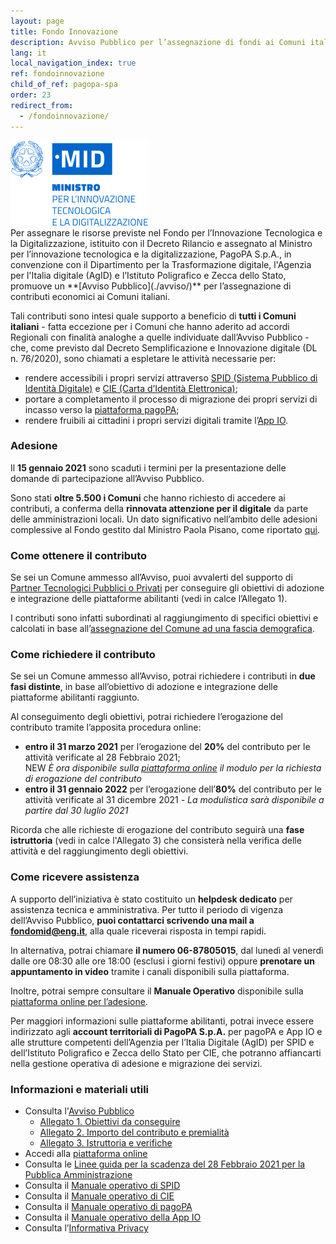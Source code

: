```yaml
---
layout: page
title: Fondo Innovazione
description: Avviso Pubblico per l’assegnazione di fondi ai Comuni italiani per promuovere la diffusione di Spid, CIE, pagoPA e App IO.
lang: it
local_navigation_index: true
ref: fondoinnovazione
child_of_ref: pagopa-spa
order: 23
redirect_from:
  - /fondoinnovazione/
---
```


<div class="mb-2 mb-md-5"><img src="/assets/images/logo-mid.png" class="img-fluid m-2" title="MID"></div>
Per assegnare le risorse previste nel Fondo per l’Innovazione Tecnologica e la Digitalizzazione, istituito con il Decreto Rilancio e assegnato al Ministro per l’innovazione tecnologica e la digitalizzazione, PagoPA S.p.A., in convenzione con il Dipartimento per la Trasformazione digitale, l'Agenzia per l'Italia digitale (AgID) e l’Istituto Poligrafico e Zecca dello Stato, promuove un **[Avviso Pubblico](./avviso/)** per l’assegnazione di contributi economici ai Comuni italiani.

Tali contributi sono intesi quale supporto a beneficio di **tutti i Comuni italiani** - fatta eccezione per i Comuni che hanno aderito ad accordi Regionali con finalità analoghe a quelle individuate dall’Avviso Pubblico - che, come previsto dal Decreto Semplificazione e Innovazione digitale (DL n. 76/2020), sono chiamati a espletare le attività necessarie per:

- rendere accessibili i propri servizi attraverso [SPID (Sistema Pubblico di Identità Digitale)](https://www.spid.gov.it/) e [CIE (Carta d’Identità Elettronica)](https://www.cartaidentita.interno.gov.it/);
- portare a completamento il processo di migrazione dei propri servizi di incasso verso la [piattaforma pagoPA](https://www.pagopa.gov.it/);
- rendere fruibili ai cittadini i propri servizi digitali tramite l’[App IO](https://io.italia.it).

### Adesione

Il **15 gennaio 2021** sono scaduti i termini per la presentazione delle domande di partecipazione all’Avviso Pubblico. 

Sono stati **oltre 5.500 i Comuni** che hanno richiesto di accedere ai contributi, a conferma della **rinnovata attenzione per il digitale** da parte delle amministrazioni locali. Un dato significativo nell’ambito delle adesioni complessive al Fondo gestito dal Ministro Paola Pisano, come riportato [qui](https://innovazione.gov.it/comuni-digitalizzazione-comuni-Fondo-innovazione/).

### Come ottenere il contributo

Se sei un Comune ammesso all’Avviso, puoi avvalerti del supporto di [Partner Tecnologici Pubblici o Privati](/it/pubbliche-amministrazioni/partner-intermediari/) per conseguire gli obiettivi di adozione e integrazione delle piattaforme abilitanti (vedi in calce l’Allegato 1).

I contributi sono infatti subordinati al raggiungimento di specifici obiettivi e calcolati in base all’[assegnazione del Comune ad una fascia demografica](./Fasce_demografiche.pdf). 

### Come richiedere il contributo

Se sei un Comune ammesso all’Avviso, potrai richiedere i contributi in **due fasi distinte**,  in base all’obiettivo di adozione e integrazione delle piattaforme abilitanti raggiunto. 

Al conseguimento degli obiettivi, potrai richiedere l’erogazione del contributo tramite l’apposita procedura online:

- **entro il 31 marzo 2021** per l’erogazione del **20%** del contributo per le attività verificate al 28 Febbraio 2021;<br><span class="badge badge-secondary">NEW</span> _È ora disponibile sulla [piattaforma online](https://fondoinnovazione.pagopa.it/dici/#/secure/login) il modulo per la richiesta di erogazione del contributo_
- **entro il 31 gennaio 2022** per l’erogazione dell’**80%** del contributo per le attività verificate al 31 dicembre 2021 - _La modulistica sarà disponibile a partire dal 30 luglio 2021_

Ricorda che alle richieste di erogazione del contributo seguirà una **fase istruttoria** (vedi in calce l'Allegato 3) che consisterà nella verifica delle attività e del raggiungimento degli obiettivi.

### Come ricevere assistenza

A supporto dell’iniziativa è stato costituito un **helpdesk dedicato** per assistenza tecnica e amministrativa. Per tutto il periodo di vigenza dell’Avviso Pubblico, **puoi contattarci scrivendo una mail a [fondomid@eng.it](mailto:fondomid@eng.it)**, alla quale riceverai risposta in tempi rapidi.

In alternativa, potrai chiamare **il numero 06-87805015**, dal lunedì al venerdì dalle ore 08:30 alle ore 18:00 (esclusi i giorni festivi) oppure **prenotare un appuntamento in video** tramite i canali disponibili sulla piattaforma.

Inoltre, potrai sempre consultare il **Manuale Operativo** disponibile sulla [piattaforma online per l’adesione](https://fondoinnovazione.pagopa.it/).

Per maggiori informazioni sulle piattaforme abilitanti, potrai invece essere indirizzato agli **account territoriali di PagoPA S.p.A.** per pagoPA e App IO e alle strutture competenti dell’Agenzia per l’Italia Digitale (AgID) per SPID e dell’Istituto Poligrafico e Zecca dello Stato per CIE, che potranno affiancarti nella gestione operativa di adesione e migrazione dei servizi.
### Informazioni e materiali utili

- Consulta l'[Avviso Pubblico](./AVVISO_PUBBLICO_FONDO_INNOVAZIONE.pdf)
  - [Allegato 1. Obiettivi da conseguire](./ALLEGATO_1_Obiettivi_da_Conseguire.pdf)
  - [Allegato 2. Importo del contributo e premialità](./ALLEGATO_2_Importo_del_Contributo_e_premialita.pdf)
  - [Allegato 3. Istruttoria e verifiche](./ALLEGATO_3_Istruttoria_e_Verifiche.pdf)
- Accedi alla [piattaforma online](https://fondoinnovazione.pagopa.it/)
- Consulta le [Linee guida per la scadenza del 28 Febbraio 2021 per la Pubblica Amministrazione](https://innovazione.gov.it/it/linee-guida-decreto-semplificazione/)
- Consulta il [Manuale operativo di SPID](./Manuale_operativo_Spid.pdf)
- Consulta il [Manuale operativo di CIE](./Manuale_operativo_CIE.pdf)
- Consulta il [Manuale operativo di pagoPA](./Manuale_operativo_pagoPA.pdf)
- Consulta il [Manuale operativo della App IO](./Manuale_operativo_App_IO.pdf)
- Consulta l’[Informativa Privacy](./Informativa_Privacy.pdf)
